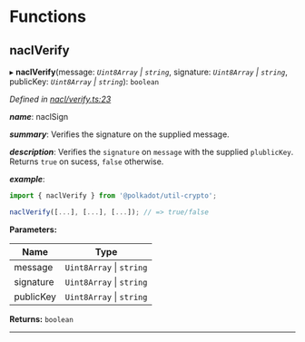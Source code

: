 

# Functions

<a id="naclverify"></a>

##  naclVerify

▸ **naclVerify**(message: *`Uint8Array` \| `string`*, signature: *`Uint8Array` \| `string`*, publicKey: *`Uint8Array` \| `string`*): `boolean`

*Defined in [nacl/verify.ts:23](https://github.com/polkadot-js/common/blob/3211859/packages/util-crypto/src/nacl/verify.ts#L23)*

*__name__*: naclSign

*__summary__*: Verifies the signature on the supplied message.

*__description__*: Verifies the `signature` on `message` with the supplied `plublicKey`. Returns `true` on sucess, `false` otherwise.

*__example__*:   

```javascript
import { naclVerify } from '@polkadot/util-crypto';

naclVerify([...], [...], [...]); // => true/false
```

**Parameters:**

| Name | Type |
| ------ | ------ |
| message | `Uint8Array` \| `string` |
| signature | `Uint8Array` \| `string` |
| publicKey | `Uint8Array` \| `string` |

**Returns:** `boolean`

___

